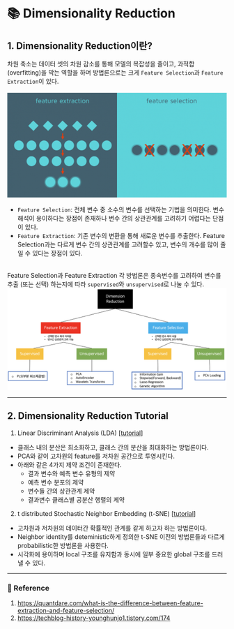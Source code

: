 # :books: Dimensionality Reduction

## 1. Dimensionality Reduction이란?
차원 축소는 데이터 셋의 차원 감소를 통해 모델의 복잡성을 줄이고, 과적합(overfitting)을 막는 역할을 하며 방법론으로는 크게 `Feature Selection`과 `Feature Extraction`이 있다. </br></br>
![](2022-10-09-22-39-40.png)
</br>
- `Feature Selection`: 전체 변수 중 소수의 변수를 선택하는 기법을 의미한다. 변수 해석이 용이하다는 장점이 존재하나 변수 간의 상관관계를 고려하기 어렵다는 단점이 있다.
- `Feature Extraction`: 기존 변수의 변환을 통해 새로운 변수를 추출한다. Feature Selection과는 다르게 변수 간의 상관관계를 고려할수 있고, 변수의 개수를 많이 줄일 수 있다는 장점이 있다.</br></br>

Feature Selection과 Feature Extraction 각 방법론은 종속변수를 고려하여 변수를 추출 (또는 선택) 하는지에 따라 `supervised`와 `unsupervised`로 나눌 수 있다.
</br>
![](2022-10-09-22-45-07.png)
</br>

---
## 2. Dimensionality Reduction Tutorial
1. Linear Discriminant Analysis (LDA)  [[tutorial](https://github.com/rch1025/Business-Analytics/blob/main/Dimensionality%20Reduction/LDA%20tutorial.ipynb)]
- 클래스 내의 분산은 최소화하고, 클래스 간의 분산을 최대화하는 방법론이다.
- PCA와 같이 고차원의 feature를 저차원 공간으로 투영시킨다.
- 아래와 같은 4가지 제약 조건이 존재한다.
    - 결과 변수와 예측 변수 유형의 제약
    - 예측 변수 분포의 제약
    - 변수들 간의 상관관계 제약
    - 결과변수 클래스별 공분산 행렬의 제약
2. t distributed Stochastic Neighbor Embedding (t-SNE) [[tutorial](https://github.com/rch1025/Business-Analytics/blob/main/Dimensionality%20Reduction/t-SNE%20tutorial.ipynb)]
- 고차원과 저차원의 데이터간 확률적인 관계를 같게 하고자 하는 방법론이다.
- Neighbor identity를 deteministic하게 정의한 t-SNE 이전의 방법론들과 다르게 probabilistic한 방법론을 사용한다.
- 시각화에 용이하며 local 구조를 유지함과 동시에 일부 중요한 global 구조를 드러낼 수 있다.

---
### :postbox: Reference
1.  https://quantdare.com/what-is-the-difference-between-feature-extraction-and-feature-selection/
2.  https://techblog-history-younghunjo1.tistory.com/174
